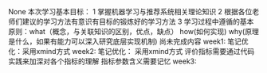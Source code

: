 None
本次学习基本目标：
  1 掌握机器学习与推荐系统相关理论知识
  2 根据各位老师们建议的学习方法有意识有目标的锻炼好的学习方法
  3 学习过程中遵循的基本原则：what（概念，与关联知识的区别，优点，缺点）
                          how(如何实现)
                          why(原理是什么，如果有能力可以深入研究底层实现机制)
尚未完成内容
    week1:
        笔记优化：采用xmind方式
    week2:
        笔记优化： 采用xmind方式
                 评价指标需要通过代码实践来加深对各个指标的理解
                 指标参数含义需要记忆
    week3: 
